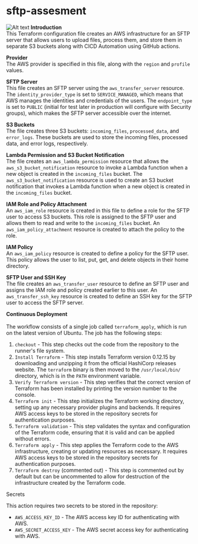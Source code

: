 # sftp-assesment
![Alt text]("https://drive.google.com/file/d/16QdAYYtAf6xwXGtaeon_gHNmB8aH_FIK/view?usp=sharing")
**Introduction** <br>
This Terraform configuration file creates an AWS infrastructure for an SFTP server that allows users to upload files, process them, and store them in separate S3 buckets along with CICD Automation using GitHub actions. 
  
**Provider** <br>
The AWS provider is specified in this file, along with the `region` and `profile` values. 
  
**SFTP Server** <br>
This file creates an SFTP server using the `aws_transfer_server` resource. The `identity_provider_type` is set to `SERVICE_MANAGED`, which means that AWS manages the identities and credentials of the users. The `endpoint_type` is set to `PUBLIC` (initial for test later in production will configure with Security groups), which makes the SFTP server accessible over the internet. 
  
**S3 Buckets** <br> 
The file creates three S3 buckets: `incoming_files`, `processed_data`, and `error_logs`. These buckets are used to store the incoming files, processed data, and error logs, respectively. 
  
**Lambda Permission and S3 Bucket Notification** <br>
The file creates an `aws_lambda_permission` resource that allows the `aws_s3_bucket_notification` resource to invoke a Lambda function when a new object is created in the `incoming_files` bucket. The `aws_s3_bucket_notification` resource is used to create an S3 bucket notification that invokes a Lambda function when a new object is created in the `incoming_files` bucket. 
  
**IAM Role and Policy Attachment** <br>
An `aws_iam_role` resource is created in this file to define a role for the SFTP user to access S3 buckets. This role is assigned to the SFTP user and allows them to read and write to the `incoming_files` bucket. An `aws_iam_policy_attachment` resource is created to attach the policy to the role. 
  
**IAM Policy** <br>
An `aws_iam_policy` resource is created to define a policy for the SFTP user. This policy allows the user to list, put, get, and delete objects in their home directory. 
  
**SFTP User and SSH Key** <br> 
The file creates an `aws_transfer_user` resource to define an SFTP user and assigns the IAM role and policy created earlier to this user. An `aws_transfer_ssh_key` resource is created to define an SSH key for the SFTP user to access the SFTP server. 
 
**Continuous Deployment** <br>  
The workflow consists of a single job called `terraform_apply`, which is run on the latest version of Ubuntu. The job has the following steps: 
  
1. `checkout` - This step checks out the code from the repository to the runner's file system. 
2. `Install Terraform` - This step installs Terraform version 0.12.15 by downloading and unzipping it from the official HashiCorp releases website. The `terraform` binary is then moved to the `/usr/local/bin/` directory, which is in the `PATH` environment variable. 
3. `Verify Terraform version` - This step verifies that the correct version of Terraform has been installed by printing the version number to the console. 
4. `Terraform init` - This step initializes the Terraform working directory, setting up any necessary provider plugins and backends. It requires AWS access keys to be stored in the repository secrets for authentication purposes. 
5. `Terraform validation` - This step validates the syntax and configuration of the Terraform code, ensuring that it is valid and can be applied without errors. 
6. `Terraform apply` - This step applies the Terraform code to the AWS infrastructure, creating or updating resources as necessary. It requires AWS access keys to be stored in the repository secrets for authentication purposes. 
7. `Terraform destroy` (commented out) - This step is commented out by default but can be uncommented to allow for destruction of the infrastructure created by the Terraform code. 
  
Secrets 
  
This action requires two secrets to be stored in the repository: 
  
- `AWS_ACCESS_KEY_ID` - The AWS access key ID for authenticating with AWS. 
- `AWS_SECRET_ACCESS_KEY` - The AWS secret access key for authenticating with AWS. 
